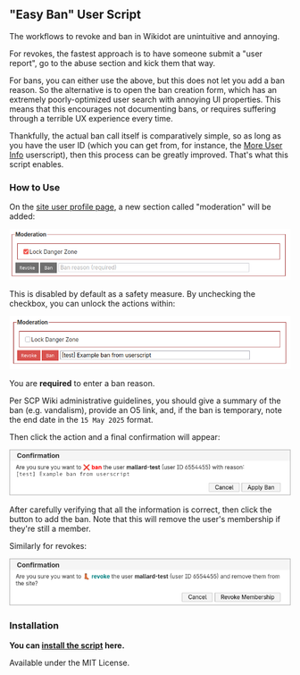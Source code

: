 ## "Easy Ban" User Script

The workflows to revoke and ban in Wikidot are unintuitive and annoying.

For revokes, the fastest approach is to have someone submit a "user report", go to the abuse section and kick them that way.

For bans, you can either use the above, but this does not let you add a ban reason. So the alternative is to open the ban creation form, which has an extremely poorly-optimized user search with annoying UI properties. This means that this encourages not documenting bans, or requires suffering through a terrible UX experience every time.

Thankfully, the actual ban call itself is comparatively simple, so as long as you have the user ID (which you can get from, for instance, the [More User Info](https://github.com/scpwiki/user-info-script) userscript), then this process can be greatly improved. That's what this script enables.

### How to Use

On the [site user profile page](https://scp-wiki.wikidot.com/system:user/mallard-test), a new section called "moderation" will be added:

![screenshot of disabled moderation section](screenshot-moderation-disabled.png)

This is disabled by default as a safety measure. By unchecking the checkbox, you can unlock the actions within:

![screenshot of moderation section](screenshot-moderation.png)

You are **required** to enter a ban reason.

Per SCP Wiki administrative guidelines, you should give a summary of the ban (e.g. vandalism), provide an O5 link, and, if the ban is temporary, note the end date in the `15 May 2025` format.

Then click the action and a final confirmation will appear:

![screenshot of confirmation](screenshot-ban-confirmation.png)

After carefully verifying that all the information is correct, then click the button to add the ban. Note that this will remove the user's membership if they're still a member.

Similarly for revokes:

![screenshot of confirmation](screenshot-revoke-confirmation.png)

### Installation

**You can [install the script](https://github.com/scpwiki/easy-ban-script/raw/main/easy-ban.user.js) here.**

Available under the MIT License.
